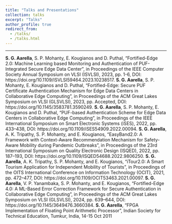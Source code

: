 ```yaml
---
title: "Talks and Presentations"
collection: talks
excerpt: "Talks"
author_profile: true
redirect_from: 
  - /talks/
  - /talks.html
---
```

<hr />
<b>S. G. Aarella</b>, S. P. Mohanty, E. Kougianos and D. Puthal, “Fortified-Edge 2.0: Machine Learning based Monitoring and Authentication of PUF-Integrated Secure Edge Data Center”, in Proceedings of the IEEE Computer Society Annual Symposium on VLSI (ISVLSI), 2023, pp. 1-6, DOI: https://doi.org/10.1109/ISVLSI59464.2023.10238517.
<b>S. G. Aarella</b>, S. P. Mohanty, E. Kougianos and D. Puthal, “Fortified-Edge: Secure PUF Certificate Authentication Mechanism for Edge Data Centers in Collaborative Edge Computing”, in Proceedings of the ACM Great Lakes Symposium on VLSI (GLSVLSI), 2023, pp. Accepted, DOI: https://doi.org/10.1145/3583781.3590249.
<b>S. G. Aarella</b>, S. P. Mohanty, E. Kougianos and D. Puthal, “PUF-based Authentication Scheme for Edge Data Centers in Collaborative Edge Computing”, in Proceedings of the IEEE International Symposium on Smart Electronic Systems (iSES), 2022, pp. 433–438, DOI: https://doi.org/10.1109/iSES54909.2022.00094.
<b>S. G. Aarella</b>, A. K. Tripathy, S. P. Mohanty, and E. Kougianos, “EasyBand2.0: A Framework with Context-Aware Recommendation Mechanism for Safety-Aware Mobility during Pandemic  Outbreaks”, in Proceedings of the 23rd International Symposium on Quality Electronic Design (ISQED), 2022, pp. 187–193, DOI: https://doi.org/10.1109/ISQED54688.2022.9806250.
<b>S. G. Aarella</b>, A. K. Tripathy, S. P. Mohanty, and E. Kougianos, “iTour2.0: A Smart Tourism Application for Independent Mobility of Tourists”, in Proceedings of the OITS International Conference on Information Technology (OCIT), 2021, pp. 472–477, DOI: https://doi.org/10.1109/OCIT53463.2021.00097.
<b>S. G. Aarella</b>, V. P. Yanambaka, S. P. Mohanty, and E. Kougianos, “Fortified-Edge 4.0: A ML-Based Error Correction Framework for Secure Authentication in Collaborative Edge Computing”, in Proceedings of the ACM Great Lakes Symposium on VLSI (GLSVLSI), 2024, pp. 639–644, DOI: https://doi.org/10.1145/3649476.3660384.
<b>S. G. Aarella</b>, “FPGA Implementation of Floating Point Arithmetic Processor”, Indian Society for Technical Education, Tumkur, India, 14-15 Oct 2011 
